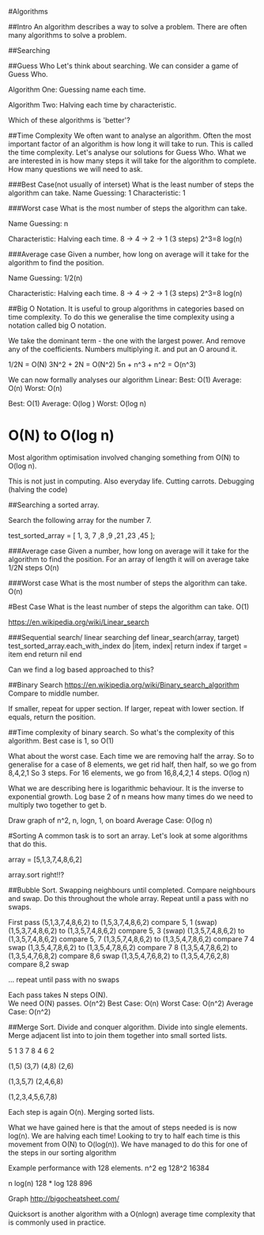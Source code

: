 #Algorithms

##Intro
An algorithm describes a way to solve a problem.  There are often many algorithms to solve a problem.  

##Searching

##Guess Who
Let's think about searching.  We can consider a game of Guess Who.

Algorithm One:
  Guessing name each time.

Algorithm Two:
  Halving each time by characteristic.

Which of these algorithms is 'better'?


##Time Complexity
We often want to analyse an algorithm. Often the most important factor of an algorithm is how long it will take to run. This is called the time complexity.  Let's analyse our solutions for Guess Who.  What we are interested in is how many steps it will take for the algorithm to complete.  How many questions we will need to ask.


###Best Case(not usually of interset)
What is the least number of steps the algorithm can take.
Name Guessing:
1
Characteristic:
1

###Worst case
What is the most number of steps the algorithm can take.

Name Guessing:
n

Characteristic:
Halving each time.  8 -> 4 -> 2 -> 1 (3 steps) 2^3=8 log(n)

###Average case
Given a number, how long on average will it take for the algorithm to find the position.

Name Guessing:
1/2(n)

Characteristic:
Halving each time.  8 -> 4 -> 2 -> 1 (3 steps) 2^3=8 log(n)



##Big O Notation.
It is useful to group algorithms in categories based on time complexity.  To do this we generalise the time complexity using a notation called big O notation.

We take the dominant term - the one with the largest power.  And remove any of the coefficients.  Numbers multiplying it.  and put an O around it.

1/2N = O(N)
3N^2 + 2N = O(N^2)
5n + n^3 + n^2 = O(n^3)

We can now formally analyses our algorithm
Linear:
Best: O(1)
Average: O(n)
Worst: O(n)

Best: O(1)
Average: O(log )
Worst: O(log n)


# O(N) to O(log n)
Most algorithm optimisation involved changing something from O(N) to O(log n).

This is not just in computing.  Also everyday life.  Cutting carrots. Debugging (halving the code)

##Searching a sorted array.

Search the following array for the number 7.

test_sorted_array = [ 1, 3, 7 ,8 ,9 ,21 ,23 ,45 ];

###Average case
Given a number, how long on average will it take for the algorithm to find the position.
For an array of length it will on average take 1/2N steps
O(n)

###Worst case
What is the most number of steps the algorithm can take.
O(n)

#Best Case
What is the least number of steps the algorithm can take.
O(1)

https://en.wikipedia.org/wiki/Linear_search

###Sequential search/ linear searching
def linear_search(array, target)
  test_sorted_array.each_with_index do |item, index|
    return index if target = item
  end
  return nil
end

Can we find a log based approached to this?

##Binary Search
https://en.wikipedia.org/wiki/Binary_search_algorithm
Compare to middle number.

If smaller, repeat for upper section.
If larger, repeat with lower section.
If equals, return the position.

##Time complexity of binary search.
So what's the complexity of this algorithm.
Best case is 1, so
O(1)

What about the worst case. Each time we are removing half the array.
So to generalise for a case of 8 elements,  we get rid half, then half, so we go from 8,4,2,1
So 3 steps.  For 16 elements,  we go from 16,8,4,2,1  4 steps.
O(log n)

What we are describing here is logarithmic behaviour.  It is the inverse to exponential growth.  Log base 2 of n means how many times do we need to multiply two together to get b.

Draw graph of n^2, n, logn, 1, on board
Average Case:
O(log n)


#Sorting
A common task is to sort an array. Let's look at some algorithms that do this.

array = [5,1,3,7,4,8,6,2]

array.sort right!!?

##Bubble Sort. Swapping neighbours until completed.
Compare neighbours and swap. Do this throughout the whole array.
Repeat until a pass with no swaps.


First pass
(5,1,3,7,4,8,6,2) to (1,5,3,7,4,8,6,2) compare 5, 1 (swap)
(1,5,3,7,4,8,6,2) to (1,3,5,7,4,8,6,2) compare 5, 3 (swap)
(1,3,5,7,4,8,6,2) to (1,3,5,7,4,8,6,2) compare 5, 7
(1,3,5,7,4,8,6,2) to (1,3,5,4,7,8,6,2) compare 7 4 swap
(1,3,5,4,7,8,6,2) to (1,3,5,4,7,8,6,2) compare 7 8
(1,3,5,4,7,8,6,2) to (1,3,5,4,7,6,8,2) compare 8,6 swap
(1,3,5,4,7,6,8,2) to (1,3,5,4,7,6,2,8)  compare 8,2 swap


... repeat until pass with no swaps


Each pass takes N steps O(N).  
We need O(N) passes.
O(n^2)
Best Case: O(n)
Worst Case: O(n^2)
Average Case: O(n^2)

##Merge Sort.
Divide and conquer algorithm.
Divide into single elements. Merge adjacent list into to join them together into small sorted lists.

5  1  3  7  8  4  6  2

(1,5) (3,7) (4,8) (2,6)

(1,3,5,7) (2,4,6,8)

(1,2,3,4,5,6,7,8)



Each step is again O(n). Merging sorted lists.

What we have gained here is that the amout of steps needed is is now log(n).  We are halving each time!
Looking to try to half each time is this movement from O(N) to O(log(n)).  We have managed to do this for one of the steps in our sorting algorithm

Example performance with 128 elements.
n^2
eg  128^2
16384

n log(n)
128 * log 128
896

Graph
http://bigocheatsheet.com/

Quicksort is another algorithm with a O(nlogn) average time complexity that is commonly used in practice.
